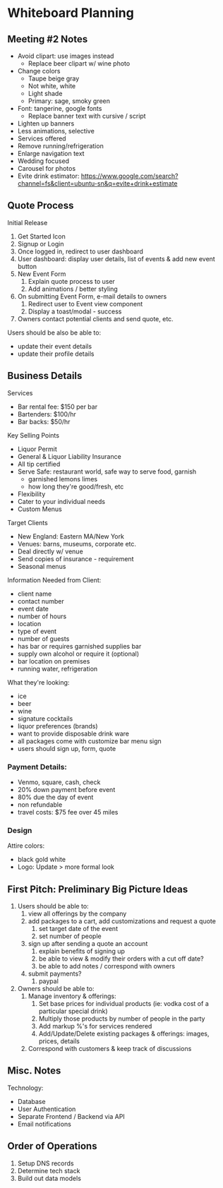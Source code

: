 # Whiteboard Planning

## Meeting #2 Notes

- Avoid clipart: use images instead
  - Replace beer clipart w/ wine photo
- Change colors
  - Taupe beige gray
  - Not white, white
  - Light shade
  - Primary: sage, smoky green
- Font: tangerine, google fonts
  - Replace banner text with cursive / script
- Lighten up banners
- Less animations, selective
- Services offered
- Remove running/refrigeration
- Enlarge navigation text
- Wedding focused
- Carousel for photos
- Evite drink estimator: https://www.google.com/search?channel=fs&client=ubuntu-sn&q=evite+drink+estimate

## Quote Process

Initial Release

1. Get Started Icon
2. Signup or Login
3. Once logged in, redirect to user dashboard
4. User dashboard: display user details, list of events & add new event button
5. New Event Form
   1. Explain quote process to user
   2. Add animations / better styling
6. On submitting Event Form, e-mail details to owners
   1. Redirect user to Event view component
   2. Display a toast/modal - success
7. Owners contact potential clients and send quote, etc.

Users should be also be able to:

- update their event details
- update their profile details

## Business Details

Services

- Bar rental fee: $150 per bar
- Bartenders: $100/hr
- Bar backs: $50/hr

Key Selling Points

- Liquor Permit
- General & Liquor Liability Insurance
- All tip certified
- Serve Safe: restaurant world, safe way to serve food, garnish
  - garnished lemons limes
  - how long they're good/fresh, etc
- Flexibility
- Cater to your individual needs
- Custom Menus

Target Clients

- New England: Eastern MA/New York
- Venues: barns, museums, corporate etc.
- Deal directly w/ venue
- Send copies of insurance - requirement
- Seasonal menus

Information Needed from Client:

- client name
- contact number
- event date
- number of hours
- location
- type of event
- number of guests
- has bar or requires garnished supplies bar
- supply own alcohol or require it (optional)
- bar location on premises
- running water, refrigeration

What they're looking:

- ice
- beer
- wine
- signature cocktails
- liquor preferences (brands)
- want to provide disposable drink ware
- all packages come with customize bar menu sign
- users should sign up, form, quote

### Payment Details:

- Venmo, square, cash, check
- 20% down payment before event
- 80% due the day of event
- non refundable
- travel costs: $75 fee over 45 miles

### Design

Attire colors:

- black gold white
- Logo: Update > more formal look

## First Pitch: Preliminary Big Picture Ideas

1. Users should be able to:
   1. view all offerings by the company
   2. add packages to a cart, add customizations and request a quote
      1. set target date of the event
      2. set number of people
   3. sign up after sending a quote an account
      1. explain benefits of signing up
      2. be able to view & modify their orders with a cut off date?
      3. be able to add notes / correspond with owners
   4. submit payments?
      1. paypal
2. Owners should be able to:
   1. Manage inventory & offerings:
      1. Set base prices for individual products (ie: vodka cost of a particular special drink)
      2. Multiply those products by number of people in the party
      3. Add markup %'s for services rendered
      4. Add/Update/Delete existing packages & offerings: images, prices, details
   2. Correspond with customers & keep track of discussions

## Misc. Notes

Technology:

- Database
- User Authentication
- Separate Frontend / Backend via API
- Email notifications

## Order of Operations

1. Setup DNS records
2. Determine tech stack
3. Build out data models
